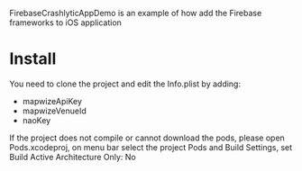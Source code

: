 FirebaseCrashlyticAppDemo is an example of how add the Firebase frameworks to iOS application

# Install
You need to clone the project and edit the Info.plist by adding:
- mapwizeApiKey
- mapwizeVenueId
- naoKey

If the project does not compile or cannot download the pods, please open Pods.xcodeproj, on menu bar select the project Pods and Build Settings, set Build Active Architecture Only: No
